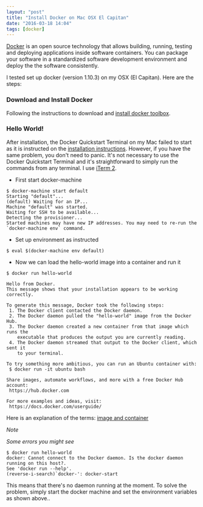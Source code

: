 ```yaml
---
layout: "post"
title: "Install Docker on Mac OSX El Capitan"
date: "2016-03-18 14:04"
tags: [docker]
---
```


[Docker](http://www.docker.com) is an open source technology that allows building, running, testing and deploying applications inside software containers. You can package your software in a standardized software development environment and deploy the the software consistently.

I tested set up docker (version 1.10.3) on my OSX (El Capitan). Here are the steps:

<!-- more -->

### Download and Install Docker

Following the instructions to download and [install docker toolbox](https://docs.docker.com/mac/step_one/).

### Hello World!

After installation, the Docker Quickstart Terminal on my Mac failed to start as it is instructed on the [installation instructions](https://docs.docker.com/mac/step_one/). However, if you have the same problem, you don't need to panic. It's not necessary to use the Docker Quickstart Terminal and it's straightforward to simply run the commands from any terminal. I use [iTerm 2](https://www.iterm2.com/).

* First start docker-machine

```
$ docker-machine start default
Starting "default"...
(default) Waiting for an IP...
Machine "default" was started.
Waiting for SSH to be available...
Detecting the provisioner...
Started machines may have new IP addresses. You may need to re-run the `docker-machine env` command.
```

* Set up environment as instructed

```
$ eval $(docker-machine env default)
```

* Now we can load the hello-world image into a container and run it

```
$ docker run hello-world

Hello from Docker.
This message shows that your installation appears to be working correctly.

To generate this message, Docker took the following steps:
 1. The Docker client contacted the Docker daemon.
 2. The Docker daemon pulled the "hello-world" image from the Docker Hub.
 3. The Docker daemon created a new container from that image which runs the
    executable that produces the output you are currently reading.
 4. The Docker daemon streamed that output to the Docker client, which sent it
    to your terminal.

To try something more ambitious, you can run an Ubuntu container with:
 $ docker run -it ubuntu bash

Share images, automate workflows, and more with a free Docker Hub account:
 https://hub.docker.com

For more examples and ideas, visit:
 https://docs.docker.com/userguide/
```

Here is an explanation of the terms: [image and container](https://docs.docker.com/mac/step_two/)

*Note*

_Some errors you might see_

```
$ docker run hello-world
docker: Cannot connect to the Docker daemon. Is the docker daemon running on this host?.
See 'docker run --help'.
(reverse-i-search)`docker-': docker-start
```

This means that there's no daemon running at the moment. To solve the problem, simply start the docker machine and set the environment variables as shown above..
